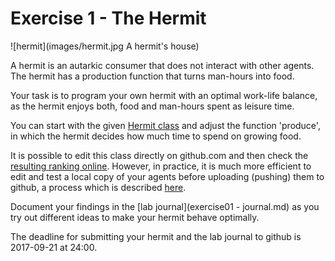 # Exercise 1 - The Hermit

![hermit](images/hermit.jpg A hermit's house)

A hermit is an autarkic consumer that does not interact with other agents. The hermit has a production function that turns man-hours into food.

Your task is to program your own hermit with an optimal work-life balance, as the hermit enjoys both, food and man-hours spent as leisure time.

You can start with the given [Hermit class](../src/com/agentecon/exercise1/Hermit.java) and adjust the function 'produce', in which the hermit decides how much time to spend on growing food.

It is possible to edit this class directly on github.com and then check the [resulting ranking online](http://meissereconomics.com/vis/simulation?sim=ex1-hermit). However, in practice, it is much more efficient to edit and test a local copy of your agents before uploading (pushing) them to github, a process which is described [here](http://meissereconomics.com/course/setup).

Document your findings in the [lab journal](exercise01 - journal.md) as you try out different ideas to make your hermit behave optimally.

The deadline for submitting your hermit and the lab journal to github is 2017-09-21 at 24:00.